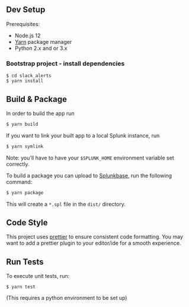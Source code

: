 ## Dev Setup

Prerequisites:

-   Node.js 12
-   [Yarn](https://yarnpkg.com/) package manager
-   Python 2.x and or 3.x

### Bootstrap project - install dependencies

```
$ cd slack_alerts
$ yarn install
```

## Build & Package

In order to build the app run

```sh
$ yarn build
```

If you want to link your built app to a local Splunk instance, run

```sh
$ yarn symlink
```

Note: you'll have to have your `$SPLUNK_HOME` environment variable set correctly.

To build a package you can upload to [Splunkbase](http://splunkbase.com/), run the following command:

```sh
$ yarn package
```

This will create a `*.spl` file in the `dist/` directory.

## Code Style

This project uses [prettier](https://github.com/prettier/prettier) to ensure consistent code formatting. You may want to add a prettier plugin to your editor/ide for a smooth experience.

## Run Tests

To execute unit tests, run:

```sh-session
$ yarn test
```

(This requires a python environment to be set up)
